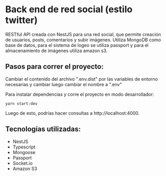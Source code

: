 # Back end de red social (estilo twitter)

RESTful API creada con NestJS para una red social, que permite creación de usuarios, posts, comentarios y subir imágenes. Utiliza MongoDB como base de datos, para el sistema de logeo se utiliza passport y para el almacenamiento de imágenes utiliza amazon s3.

## Pasos para correr el proyecto:

Cambiar el contenido del archivo ".env.dist" por las variables de entorno necesarias y cambiar luego cambiar el nombre a ".env"

Para instalar dependencias y corre el proyecto en modo desarrollador:

``` 
yarn start:dev
```

Luego de esto, podrías hacer consultas a http://localhost:4000.




## Tecnologías utilizadas:

* NestJS
* Typescript
* Mongoose
* Passport
* Socket.io
* Amazon S3
